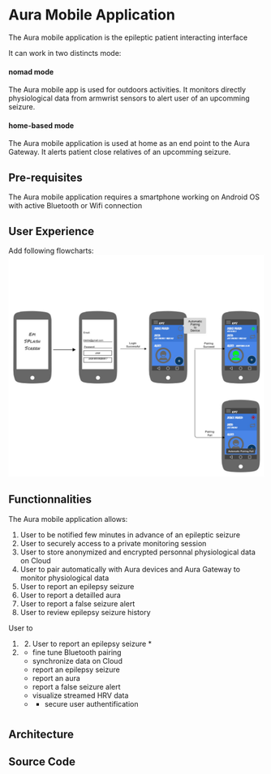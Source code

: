 # Aura Mobile Application

The Aura mobile application is the epileptic patient interacting interface

It can work in two distincts mode:

#### nomad mode

The Aura mobile app is used for outdoors activities. It monitors directly physiological data from armwrist sensors to alert user of an upcomming seizure.

#### home-based mode

The Aura mobile application is used at home as an end point to the Aura Gateway. It alerts patient close relatives of an upcomming seizure.

## Pre-requisites

The Aura mobile application requires a smartphone working on Android OS with active Bluetooth or Wifi connection

## User Experience

Add following flowcharts:![](/assets/epi_ux_flowchart_loading.jpg)

## Functionnalities

The Aura mobile application allows:

1. User to be notified few minutes in advance of an epileptic seizure
2. User to securely access to a private monitoring session
3. User to store anonymized and encrypted personnal physiological data on Cloud
4. User to pair automatically with Aura devices and Aura Gateway to monitor physiological data
5. User to report an epilepsy seizure
6. User to report a detailled aura
7. User to report a false seizure alert 
8. User to review epilepsy seizure history 







User to

1. 2. User to report an epilepsy seizure 
   \* 
3. * fine tune Bluetooth pairing
   * synchronize data on Cloud
   * report an epilepsy seizure
   * report an aura
   * report a false seizure alert
   * visualize streamed HRV data
   * * secure user authentification

   # 

## Architecture

## Source Code

## 



